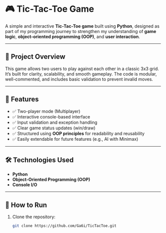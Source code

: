 # 🎮 Tic-Tac-Toe Game

A simple and interactive **Tic-Tac-Toe game** built using **Python**, designed as part of my programming journey to strengthen my understanding of **game logic**, **object-oriented programming (OOP)**, and **user interaction**.

---

## 🚀 Project Overview

This game allows two users to play against each other in a classic 3x3 grid. It’s built for clarity, scalability, and smooth gameplay. The code is modular, well-commented, and includes basic validation to prevent invalid moves.

---

## 🎯 Features

- ✅ Two-player mode (Multiplayer)
- ✅ Interactive console-based interface
- ✅ Input validation and exception handling
- ✅ Clear game status updates (win/draw)
- ✅ Structured using **OOP principles** for readability and reusability
- ✅ Easily extendable for future features (e.g., AI with Minimax)

---

## 🛠️ Technologies Used

- **Python**  
- **Object-Oriented Programming (OOP)**  
- **Console I/O**  

---


## 📂 How to Run

1. Clone the repository:
   ```bash
   git clone https://github.com/Ga6i/TicTacToe.git
